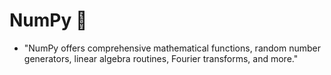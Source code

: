 # NumPy 🔢

- "NumPy offers comprehensive mathematical functions, random number generators, linear algebra routines, Fourier transforms, and more."
